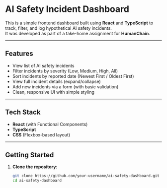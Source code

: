 # AI Safety Incident Dashboard

This is a simple frontend dashboard built using **React** and **TypeScript** to track, filter, and log hypothetical AI safety incidents.  
It was developed as part of a take-home assignment for **HumanChain**.

---

## Features

- View list of AI safety incidents
- Filter incidents by severity (Low, Medium, High, All)
- Sort incidents by reported date (Newest First / Oldest First)
- View full incident details (expand/collapse)
- Add new incidents via a form (with basic validation)
- Clean, responsive UI with simple styling

---

## Tech Stack

- **React** (with Functional Components)
- **TypeScript**
- **CSS** (Flexbox-based layout)

---

## Getting Started

1. **Clone the repository**:
   ```bash
   git clone https://github.com/your-username/ai-safety-dashboard.git
   cd ai-safety-dashboard
   ```
